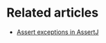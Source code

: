 # Related articles

- [Assert exceptions in AssertJ](https://www.geekyhacker.com/assert-exceptions-in-assertj/)
